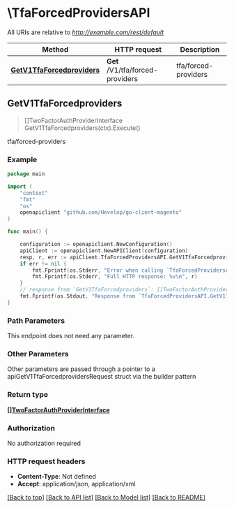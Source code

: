 # \TfaForcedProvidersAPI

All URIs are relative to *http://example.com/rest/default*

Method | HTTP request | Description
------------- | ------------- | -------------
[**GetV1TfaForcedproviders**](TfaForcedProvidersAPI.md#GetV1TfaForcedproviders) | **Get** /V1/tfa/forced-providers | tfa/forced-providers



## GetV1TfaForcedproviders

> []TwoFactorAuthProviderInterface GetV1TfaForcedproviders(ctx).Execute()

tfa/forced-providers



### Example

```go
package main

import (
	"context"
	"fmt"
	"os"
	openapiclient "github.com/Hevelop/go-client-magento"
)

func main() {

	configuration := openapiclient.NewConfiguration()
	apiClient := openapiclient.NewAPIClient(configuration)
	resp, r, err := apiClient.TfaForcedProvidersAPI.GetV1TfaForcedproviders(context.Background()).Execute()
	if err != nil {
		fmt.Fprintf(os.Stderr, "Error when calling `TfaForcedProvidersAPI.GetV1TfaForcedproviders``: %v\n", err)
		fmt.Fprintf(os.Stderr, "Full HTTP response: %v\n", r)
	}
	// response from `GetV1TfaForcedproviders`: []TwoFactorAuthProviderInterface
	fmt.Fprintf(os.Stdout, "Response from `TfaForcedProvidersAPI.GetV1TfaForcedproviders`: %v\n", resp)
}
```

### Path Parameters

This endpoint does not need any parameter.

### Other Parameters

Other parameters are passed through a pointer to a apiGetV1TfaForcedprovidersRequest struct via the builder pattern


### Return type

[**[]TwoFactorAuthProviderInterface**](TwoFactorAuthProviderInterface.md)

### Authorization

No authorization required

### HTTP request headers

- **Content-Type**: Not defined
- **Accept**: application/json, application/xml

[[Back to top]](#) [[Back to API list]](../README.md#documentation-for-api-endpoints)
[[Back to Model list]](../README.md#documentation-for-models)
[[Back to README]](../README.md)

